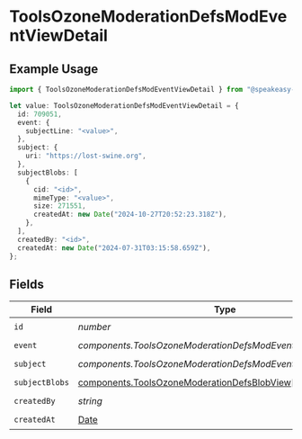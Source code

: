 # ToolsOzoneModerationDefsModEventViewDetail

## Example Usage

```typescript
import { ToolsOzoneModerationDefsModEventViewDetail } from "@speakeasy-api/bluesky/models/components";

let value: ToolsOzoneModerationDefsModEventViewDetail = {
  id: 709051,
  event: {
    subjectLine: "<value>",
  },
  subject: {
    uri: "https://lost-swine.org",
  },
  subjectBlobs: [
    {
      cid: "<id>",
      mimeType: "<value>",
      size: 271551,
      createdAt: new Date("2024-10-27T20:52:23.318Z"),
    },
  ],
  createdBy: "<id>",
  createdAt: new Date("2024-07-31T03:15:58.659Z"),
};
```

## Fields

| Field                                                                                                        | Type                                                                                                         | Required                                                                                                     | Description                                                                                                  |
| ------------------------------------------------------------------------------------------------------------ | ------------------------------------------------------------------------------------------------------------ | ------------------------------------------------------------------------------------------------------------ | ------------------------------------------------------------------------------------------------------------ |
| `id`                                                                                                         | *number*                                                                                                     | :heavy_check_mark:                                                                                           | N/A                                                                                                          |
| `event`                                                                                                      | *components.ToolsOzoneModerationDefsModEventViewDetailEvent*                                                 | :heavy_check_mark:                                                                                           | N/A                                                                                                          |
| `subject`                                                                                                    | *components.ToolsOzoneModerationDefsModEventViewDetailSubject*                                               | :heavy_check_mark:                                                                                           | N/A                                                                                                          |
| `subjectBlobs`                                                                                               | [components.ToolsOzoneModerationDefsBlobView](../../models/components/toolsozonemoderationdefsblobview.md)[] | :heavy_check_mark:                                                                                           | N/A                                                                                                          |
| `createdBy`                                                                                                  | *string*                                                                                                     | :heavy_check_mark:                                                                                           | N/A                                                                                                          |
| `createdAt`                                                                                                  | [Date](https://developer.mozilla.org/en-US/docs/Web/JavaScript/Reference/Global_Objects/Date)                | :heavy_check_mark:                                                                                           | N/A                                                                                                          |